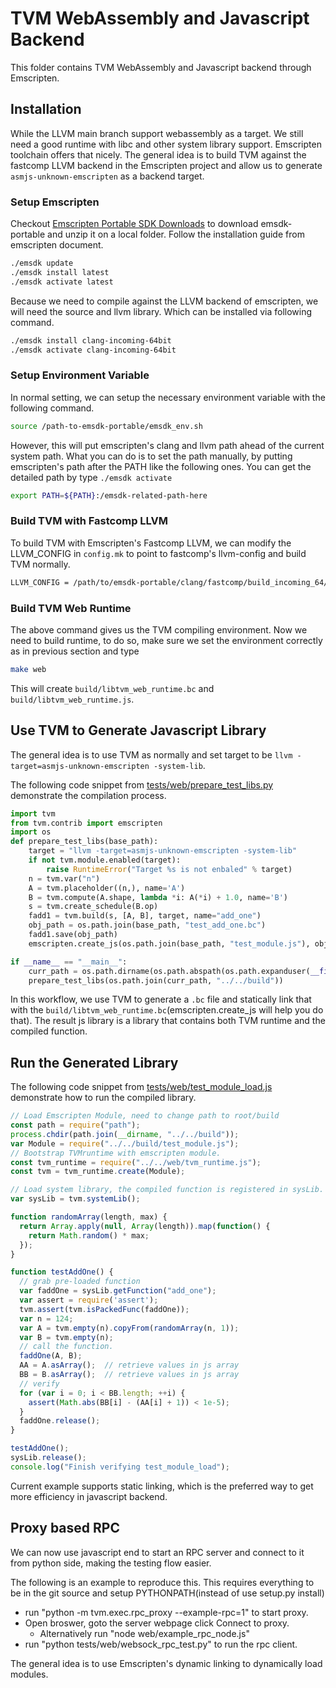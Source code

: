 <!--- Licensed to the Apache Software Foundation (ASF) under one -->
<!--- or more contributor license agreements.  See the NOTICE file -->
<!--- distributed with this work for additional information -->
<!--- regarding copyright ownership.  The ASF licenses this file -->
<!--- to you under the Apache License, Version 2.0 (the -->
<!--- "License"); you may not use this file except in compliance -->
<!--- with the License.  You may obtain a copy of the License at -->

<!---   http://www.apache.org/licenses/LICENSE-2.0 -->

<!--- Unless required by applicable law or agreed to in writing, -->
<!--- software distributed under the License is distributed on an -->
<!--- "AS IS" BASIS, WITHOUT WARRANTIES OR CONDITIONS OF ANY -->
<!--- KIND, either express or implied.  See the License for the -->
<!--- specific language governing permissions and limitations -->
<!--- under the License. -->

# TVM WebAssembly and Javascript Backend

This folder contains TVM WebAssembly and Javascript backend through Emscripten.

## Installation
While the LLVM main branch support webassembly as a target. We still need a good runtime with libc and other
system library support. Emscripten toolchain offers that nicely. The general idea is to build TVM against
the fastcomp LLVM backend in the Emscripten project and allow us to generate ```asmjs-unknown-emscripten```
as a backend target.

### Setup Emscripten
Checkout [Emscripten Portable SDK Downloads](https://kripken.github.io/emscripten-site/docs/getting_started/downloads.html)
to download emsdk-portable and unzip it on a local folder. Follow the installation guide from emscripten document.

```bash
./emsdk update
./emsdk install latest
./emsdk activate latest
```

Because we need to compile against the LLVM backend of emscripten, we will need the source and llvm library.
Which can be installed via following command.

```bash
./emsdk install clang-incoming-64bit
./emsdk activate clang-incoming-64bit
```

### Setup Environment Variable

In normal setting, we can setup the necessary environment variable with the following command.
```bash
source /path-to-emsdk-portable/emsdk_env.sh
```
However, this will put emscripten's clang and llvm path ahead of the current system path.
What you can do is to set the path manually, by putting emscripten's path after the PATH like the following ones.
You can get the detailed path by type ```./emsdk activate```

```bash
export PATH=${PATH}:/emsdk-related-path-here

```

### Build TVM with Fastcomp LLVM

To build TVM with Emscripten's Fastcomp LLVM, we can modify the LLVM_CONFIG in ```config.mk```
to point to fastcomp's llvm-config and build TVM normally.

```bash
LLVM_CONFIG = /path/to/emsdk-portable/clang/fastcomp/build_incoming_64/bin/llvm-config
```

### Build TVM Web Runtime

The above command gives us the TVM compiling environment. Now we need to build runtime,
to do so, make sure we set the environment correctly as in previous section and type

```bash
make web
```

This will create ```build/libtvm_web_runtime.bc``` and ```build/libtvm_web_runtime.js```.

## Use TVM to Generate Javascript Library

The general idea is to use TVM as normally and set target to be ```llvm -target=asmjs-unknown-emscripten -system-lib```.

The following code snippet from [tests/web/prepare_test_libs.py](https://github.com/apache/incubator-tvm/tree/master/tests/web/prepare_test_libs.py) demonstrate
the compilation process.

```python
import tvm
from tvm.contrib import emscripten
import os
def prepare_test_libs(base_path):
    target = "llvm -target=asmjs-unknown-emscripten -system-lib"
    if not tvm.module.enabled(target):
        raise RuntimeError("Target %s is not enbaled" % target)
    n = tvm.var("n")
    A = tvm.placeholder((n,), name='A')
    B = tvm.compute(A.shape, lambda *i: A(*i) + 1.0, name='B')
    s = tvm.create_schedule(B.op)
    fadd1 = tvm.build(s, [A, B], target, name="add_one")
    obj_path = os.path.join(base_path, "test_add_one.bc")
    fadd1.save(obj_path)
    emscripten.create_js(os.path.join(base_path, "test_module.js"), obj_path)

if __name__ == "__main__":
    curr_path = os.path.dirname(os.path.abspath(os.path.expanduser(__file__)))
    prepare_test_libs(os.path.join(curr_path, "../../build"))
```

In this workflow, we use TVM to generate a ```.bc``` file and statically link
that with the  ```build/libtvm_web_runtime.bc```(emscripten.create_js will help you do that).
The result js library is a library that contains both TVM runtime and the compiled function.


## Run the Generated Library

The following code snippet from [tests/web/test_module_load.js](https://github.com/apache/incubator-tvm/tree/master/tests/web/test_module_load.js) demonstrate
how to run the compiled library.

```js
// Load Emscripten Module, need to change path to root/build
const path = require("path");
process.chdir(path.join(__dirname, "../../build"));
var Module = require("../../build/test_module.js");
// Bootstrap TVMruntime with emscripten module.
const tvm_runtime = require("../../web/tvm_runtime.js");
const tvm = tvm_runtime.create(Module);

// Load system library, the compiled function is registered in sysLib.
var sysLib = tvm.systemLib();

function randomArray(length, max) {
  return Array.apply(null, Array(length)).map(function() {
    return Math.random() * max;
  });
}

function testAddOne() {
  // grab pre-loaded function
  var faddOne = sysLib.getFunction("add_one");
  var assert = require('assert');
  tvm.assert(tvm.isPackedFunc(faddOne));
  var n = 124;
  var A = tvm.empty(n).copyFrom(randomArray(n, 1));
  var B = tvm.empty(n);
  // call the function.
  faddOne(A, B);
  AA = A.asArray();  // retrieve values in js array
  BB = B.asArray();  // retrieve values in js array
  // verify
  for (var i = 0; i < BB.length; ++i) {
    assert(Math.abs(BB[i] - (AA[i] + 1)) < 1e-5);
  }
  faddOne.release();
}

testAddOne();
sysLib.release();
console.log("Finish verifying test_module_load");
```

Current example supports static linking, which is the preferred way to get more efficiency
in javascript backend.

## Proxy based RPC

We can now use javascript end to start an RPC server and connect to it from python side,
making the testing flow easier.

The following is an example to reproduce this. This requires everything to be in the git source and setup PYTHONPATH(instead of use setup.py install)
- run "python -m tvm.exec.rpc_proxy --example-rpc=1" to start proxy.
- Open broswer, goto the server webpage click Connect to proxy.
  - Alternatively run "node web/example_rpc_node.js"
- run "python tests/web/websock_rpc_test.py" to run the rpc client.

The general idea is to use Emscripten's dynamic linking to dynamically load modules.
